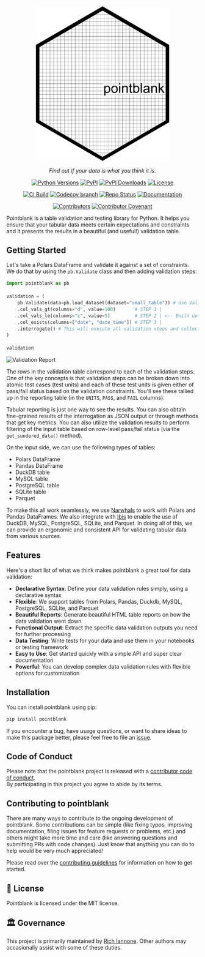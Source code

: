 <div align="center">

<img src="images/pointblank_logo.svg" alt="Pointblank logo" width="350px"/>

_Find out if your data is what you think it is._

[![Python Versions](https://img.shields.io/pypi/pyversions/pointblank.svg)](https://pypi.python.org/pypi/pointblank)
[![PyPI](https://img.shields.io/pypi/v/pointblank)](https://pypi.org/project/pointblank/#history)
[![PyPI Downloads](https://img.shields.io/pypi/dm/pointblank)](https://pypistats.org/packages/pointblank)
[![License](https://img.shields.io/github/license/rich-iannone/pointblank)](https://img.shields.io/github/license/rich-iannone/pointblank)

[![CI Build](https://github.com/rich-iannone/pointblank/actions/workflows/ci-tests.yaml/badge.svg)](https://github.com/rich-iannone/pointblank/actions/workflows/ci-tests.yaml)
[![Codecov branch](https://img.shields.io/codecov/c/github/rich-iannone/pointblank/main.svg)](https://codecov.io/gh/rich-iannone/pointblank)
[![Repo Status](https://www.repostatus.org/badges/latest/active.svg)](https://www.repostatus.org/#active)
[![Documentation](https://img.shields.io/badge/docs-project_website-blue.svg)](https://rich-iannone.github.io/pointblank/)

[![Contributors](https://img.shields.io/github/contributors/rich-iannone/pointblank)](https://github.com/rich-iannone/pointblank/graphs/contributors)
[![Contributor Covenant](https://img.shields.io/badge/Contributor%20Covenant-v2.1%20adopted-ff69b4.svg)](https://www.contributor-covenant.org/version/2/1/code_of_conduct.html)

</div>

Pointblank is a table validation and testing library for Python. It helps you ensure that your tabular data meets certain expectations and constraints and it presents the results in a beautiful (and useful!) validation table.

## Getting Started

Let's take a Polars DataFrame and validate it against a set of constraints. We do that by using the `pb.Validate` class and then adding validation steps:

```python
import pointblank as pb

validation = (
    pb.Validate(data=pb.load_dataset(dataset="small_table")) # Use Validate() to start
    .col_vals_gt(columns="d", value=100)       # STEP 1 |
    .col_vals_le(columns="c", value=5)         # STEP 2 | <-- Build up a validation plan
    .col_exists(columns=["date", "date_time"]) # STEP 3 |
    .interrogate() # This will execute all validation steps and collect intel
)

validation
```

<img src="images/pointblank-tabular-report.png" alt="Validation Report">

The rows in the validation table correspond to each of the validation steps. One of the key concepts is that validation steps can be broken down into atomic test cases (test units) and each of these test units is given either of pass/fail status based on the validation constraints. You'll see these tallied up in the reporting table (in the `UNITS`, `PASS`, and `FAIL` columns).

Tabular reporting is just one way to see the results. You can also obtain fine-grained results of the interrogation as JSON output or through methods that get key metrics. You can also utilize the validation results to perform filtering of the input table based on row-level pass/fail status (via the `get_sundered_data()` method).

On the input side, we can use the following types of tables:

- Polars DataFrame
- Pandas DataFrame
- DuckDB table
- MySQL table
- PostgreSQL table
- SQLite table
- Parquet

To make this all work seamlessly, we use [Narwhals](https://github.com/narwhals-dev/narwhals) to work with Polars and Pandas DataFrames. We also integrate with [Ibis](https://github.com/ibis-project/ibis) to enable the use of DuckDB, MySQL, PostgreSQL, SQLite, and Parquet. In doing all of this, we can provide an ergonomic and consistent API for validating tabular data from various sources.

## Features

Here's a short list of what we think makes pointblank a great tool for data validation:

- **Declarative Syntax**: Define your data validation rules simply, using a declarative syntax
- **Flexible**: We support tables from Polars, Pandas, Duckdb, MySQL, PostgreSQL, SQLite, and Parquet
- **Beautiful Reports**: Generate beautiful HTML table reports on how the data validation went down
- **Functional Output**: Extract the specific data validation outputs you need for further processing
- **Data Testing**: Write tests for your data and use them in your notebooks or testing framework
- **Easy to Use**: Get started quickly with a simple API and super clear documentation
- **Powerful**: You can develop complex data validation rules with flexible options for customization

## Installation

You can install pointblank using pip:

```bash
pip install pointblank
```

If you encounter a bug, have usage questions, or want to share ideas to make this package better, please feel free to file an [issue](https://github.com/rich-iannone/pointblank/issues).

## Code of Conduct

Please note that the pointblank project is released with a [contributor code of conduct](https://www.contributor-covenant.org/version/2/1/code_of_conduct/).<br>By participating in this project you agree to abide by its terms.

## Contributing to pointblank

There are many ways to contribute to the ongoing development of pointblank. Some contributions can be simple (like fixing typos, improving documentation, filing issues for feature requests or problems, etc.) and others might take more time and care (like answering questions and submitting PRs with code changes). Just know that anything you can do to help would be very much appreciated!

Please read over the [contributing guidelines](https://github.com/rich-iannone/pointblank/blob/main/CONTRIBUTING.md) for information on how to get started.

## 📄 License

Pointblank is licensed under the MIT license.

## 🏛️ Governance

This project is primarily maintained by [Rich Iannone](https://bsky.app/profile/richmeister.bsky.social).
Other authors may occasionally assist with some of these duties.
